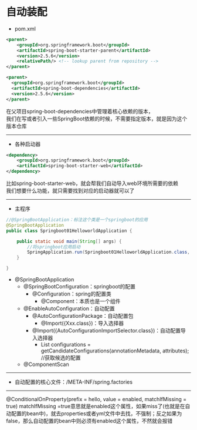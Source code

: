 # 自动装配
- pom.xml
```xml
<parent>
    <groupId>org.springframework.boot</groupId>
    <artifactId>spring-boot-starter-parent</artifactId>
    <version>2.5.6</version>
    <relativePath/> <!-- lookup parent from repository -->
</parent>

<parent>
  <groupId>org.springframework.boot</groupId>
  <artifactId>spring-boot-dependencies</artifactId>
  <version>2.5.6</version>
</parent>
```
  
在父项目spring-boot-dependencies中管理着核心依赖的版本，  
我们在写或者引入一些SpringBoot依赖的时候，不需要指定版本，就是因为这个版本仓库  

<hr/>

- 各种启动器  

```xml
<dependency>
    <groupId>org.springframework.boot</groupId>
    <artifactId>spring-boot-starter-web</artifactId>
</dependency>
```
比如spring-boot-starter-web，就会帮我们自动导入web环境所需要的依赖  
我们想要什么功能，就只需要找到对应的启动器就可以了  

<hr/>

- 主程序
```java
//@SpringBootApplication：标注这个类是一个springboot的应用
@SpringBootApplication
public class Springboot01HelloworldApplication {

    public static void main(String[] args) {
        //将springboot应用启动
        SpringApplication.run(Springboot01HelloworldApplication.class, args);
    }

}
```
  - @SpringBootApplication
    - @SpringBootConfiguration：springboot的配置
      - @Configuration：spring的配置类
        - @Component：本质也是一个组件
    - @EnableAutoConfiguration：自动配置
      - @AutoConfigurationPackage：自动配置包
        - @Import({Xxx.class})：导入选择器
      - @Import({AutoConfigurationImportSelector.class})：自动配置导入选择器
        - List<String> configurations = getCandidateConfigurations(annotationMetadata, attributes); //获取候选的配置
    - @ComponentScan

<hr/>
  
- 自动配置的核心文件：/META-INF/spring.factories
    
<hr/>

@ConditionalOnProperty(prefix = hello, value = enabled, matchIfMissing = true)
matchIfMissing =true意思就是enabled这个属性，如果miss了(也就是在自动配置的bean中)，就去properties或者yml文件中去找，不强制；反之如果为false，那么自动配置的bean中则必须有enabled这个属性，不然就会报错
